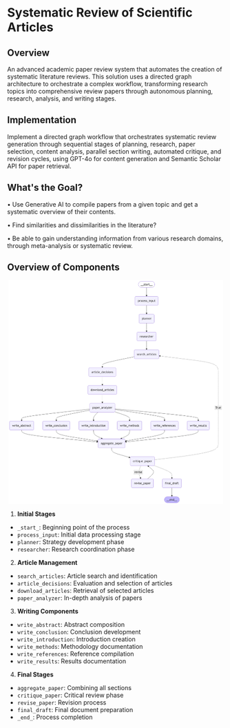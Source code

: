 # Systematic Review of Scientific Articles

## Overview 
An advanced academic paper review system that automates the creation of systematic literature reviews. This solution uses a directed graph architecture to orchestrate a complex workflow, transforming research topics into comprehensive review papers through autonomous planning, research, analysis, and writing stages.

## Implementation 
Implement a directed graph workflow that orchestrates systematic review generation through sequential stages of planning, research, paper selection, content analysis, parallel section writing, automated critique, and revision cycles, using GPT-4o for content generation and Semantic Scholar API for paper retrieval.


## What's the Goal?
• Use Generative AI to compile papers from a given topic and get a systematic overview of their contents. 

• Find similarities and dissimilarities in the literature?

• Be able to gain understanding information from various research domains, through meta-analysis or systematic review. 

## Overview of Components

<!-- ![Systematic Review Graph](assets/systematic_review_graph.png) -->
<img src="assets/systematic_review_graph.png" alt="drawing" width="500" style="display: block; margin-left: auto; margin-right: auto;"/>

1. **Initial Stages**
- `_start_`: Beginning point of the process
- `process_input`: Initial data processing stage
- `planner`: Strategy development phase
- `researcher`: Research coordination phase

2. **Article Management**
- `search_articles`: Article search and identification
- `article_decisions`: Evaluation and selection of articles
- `download_articles`: Retrieval of selected articles
- `paper_analyzer`: In-depth analysis of papers

3. **Writing Components**
- `write_abstract`: Abstract composition
- `write_conclusion`: Conclusion development
- `write_introduction`: Introduction creation
- `write_methods`: Methodology documentation
- `write_references`: Reference compilation
- `write_results`: Results documentation

4. **Final Stages**
- `aggregate_paper`: Combining all sections
- `critique_paper`: Critical review phase
- `revise_paper`: Revision process
- `final_draft`: Final document preparation
- `_end_`: Process completion

